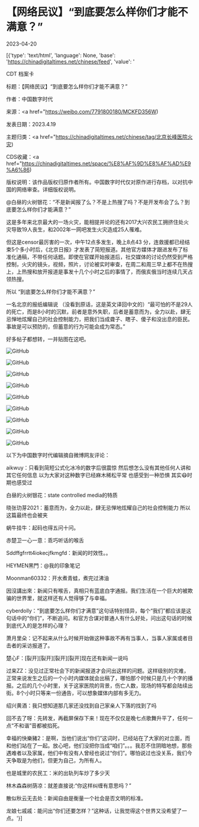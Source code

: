 # 【网络民议】“到底要怎么样你们才能不满意？”

2023-04-20

[{'type': 'text/html', 'language': None, 'base': 'https://chinadigitaltimes.net/chinese/feed', 'value': '

CDT 档案卡

标题：【网络民议】“到底要怎么样你们才能不满意？”

作者：中国数字时代

来源：<a href="https://weibo.com/7791800180/MCKFD356W)

发表日期：2023.4.19

主题归类：<a href="https://chinadigitaltimes.net/chinese/tag/北京长峰医院火灾)

CDS收藏：<a href="https://chinadigitaltimes.net/space/%E8%AF%9D%E8%AF%AD%E9%A6%86)

版权说明：该作品版权归原作者所有。中国数字时代仅对原作进行存档，以对抗中国的网络审查。详细版权说明。





@白昼的火树银花：“不是新闻报了么？不是上热搜了吗？不是开发布会了么？到底要怎么样你们才能满意？”

这是多年来北京最大的一场火灾，能相提并论的还有2017大兴农民工拥挤住处火灾导致19人丧生，和2002年一网吧发生火灾造成25人罹难。

但这是censor最厉害的一次，中午12点多发生，晚上8点43 分，连救援都已经结束5个多小时后，《北京日报》才发表了简短报道。其他官方媒体才跟进发布了标准化通稿，不带任何话题。即使在官媒开始报道后，社交媒体的讨论仍然受到严格控制，火灾的镜头，视频，照片，讨论被实时审查，在周二和周三早上都不在热搜上，上热搜和放开报道是事发十几个小时之后的事情了，而俄亥俄当时连续几天占领热搜。

所以 “到底要怎么样你们才能不满意？”

一名北京的报纸编辑说 （没看到原话，这是英文译回中文的）“最可怕的不是29人的死亡，而是8小时的沉默，前者是意外失职，后者是蓄意而为，全力以赴，肆无忌惮地炫耀自己的社会控制能力，把我们当成聋子、瞎子、傻子和没出息的臣民。事故是可以预防的，但蓄意的行为可能会成为常态。”

好多帖子都想转，一并贴图在这吧。

![GitHub](https://chinadigitaltimes.net/chinese/files/2023/04/008vjBasgy1hd5bc0rasqj30tz1evwny.jpg)

![GitHub](https://chinadigitaltimes.net/chinese/files/2023/04/008vjBasgy1hd5bjdo809j30u01gw49w.jpg)

![GitHub](https://chinadigitaltimes.net/chinese/files/2023/04/008vjBasgy1hd5bbzag5oj30u00b1gnx.jpg)

![GitHub](https://chinadigitaltimes.net/chinese/files/2023/04/008vjBasgy1hd5bc29uc3j30u01t0woh.jpg)

![GitHub](https://chinadigitaltimes.net/chinese/files/2023/04/008vjBasgy1hd5bc3lq9ij30zu25ongi.jpg)

![GitHub](https://chinadigitaltimes.net/chinese/files/2023/04/008vjBasgy1hd5cg0tx1gj30po1hi7b2.jpg)

![GitHub](https://chinadigitaltimes.net/chinese/files/2023/04/008vjBasgy1hd5cmgpoy1j30jo11979t.jpg)

![GitHub](https://chinadigitaltimes.net/chinese/files/2023/04/008vjBasgy1hd5cmhi7j8j30u01kitkd.jpg)

![GitHub](https://chinadigitaltimes.net/chinese/files/2023/04/008vjBasgy1hd5bjekthnj30jt12w45e.jpg)

以下为中国数字时代编辑摘自微博网友评论：



aikwuy：只看到简短公式化冰冷的数字后很震惊 然后想怎么没有其他任何人讲和其它任何信息 以为大家对这种数字已经麻木稀松平常 也感受到一种恐惧 其实😷时期也感受过

白昼的火树银花：state controlled media的特质

晓张玏芽2021：蓄意而为，全力以赴，肆无忌惮地炫耀自己的社会控制能力 所以这篇最终也会被夹

蜗牛挂牛：起码也得五问十问。

赤楚卫一心一意：乖巧听话的喉舌

Sddffgfrrtt4iokecjfkmgfd：新闻的时效性。。

HEYMEN黑門：@我的印象笔记

Moonman60332：开水煮青蛙，煮完过沸油

因沒講出來：新闻只有喉舌，真相只有蓝底白字通报。我们生活在一个巨大的被欺骗的世界里，就这样还有人觉得够了与幸福。

cyberdolly：“到底要怎么样你们才满意”这句话特别怪异，每个“我们”都应该是这句话中的“你们”，不断追问。和官方合谋对普通人有什么好处，问出这句话的时候到底代入的是怎样的心理？

萧月里朵：记不起来从什么时候开始做这种事故不再有当事人，当事人家属或者目击者的采访报道了。

楚心F：[裂开][裂开][裂开][裂开]现在还有新闻一说吗

过来ZZ：没见过正常社会下的新闻报道才会问出这样的问题。这样级别的灾难，正常来说发生之后的一个小时内媒体就会出稿了，哪怕那个时候只是几十个字的播报。之后的几个小时里，关于这家医院的背景，伤亡人数，现场的特写都会陆续出街。8个小时只等来一份通告，可以想象媒体内部有多无力。

绍兴黄酒：我只想知道那几家还没找到自己家亲人下落的找到了吗

回不去了呀：先转发，再截屏保存下来！现在不仅仅是晚七点歌舞升平了，任何一点“不和谐”音都被掐死。

幸福的快樂豬2：是啊，当他们说出“你们”这词时，已经站在了大家的对立面，而和他们站在了一起。放心吧，他们没把你当成“咱们”。。。我忍不住阴暗地想，那些遇难者以及家属，他们中有没有人曾经也说过“你们”。哪怕说过也没关系，我们今天争取是为他们，但更为自己，为所有人。

也是城里的农民工：米的出轨列车炒了多少天

林木森森树荫凉：就差直接说:“你这样纠缠有意思吗？”

散似秋云无去处：新闻自由是衡量一个社会是否文明的标准。

龙娘七戚戚：能问出“你们还要怎样？”这种话，让我觉得这个世界又没希望了一点。'}]